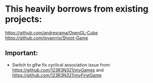 # This heavily borrows from existing projects:
https://github.com/andresrama/OpenGL-Cube
https://github.com/joyanrrix/Shoot-Game

## Important:

- Switch to glfw fix cyclical association issue from:
  https://github.com/123R3N321/myGames
and
  https://github.com/123R3N321/myFirstGame